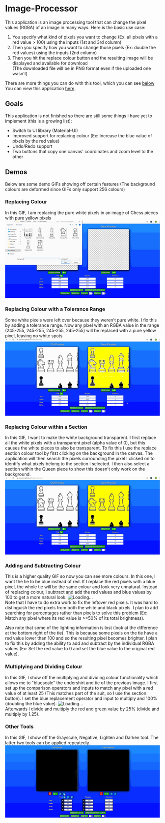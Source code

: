 # Image-Processor

This application is an image processing tool that can change the pixel values (RGBA) of an image in many ways. Here is the basic use case: <br>

1. You specify what kind of pixels you want to change (Ex: all pixels with a red value > 100) using the inputs (1st and 3rd column) <br>
2. Then you specify how you want to change those pixels (Ex: double the red values) using the inputs (2nd column) <br>
3. Then you hit the replace colour button and the resulting image will be displayed and available for download <br> (The downloaded file will be in PNG format even if the uploaded one wasn't) <br>

There are more things you can do with this tool, which you can see [below](#demos) <br>
You can view this application [here](https://ryanarine.github.io/Image-Processor/).

## Goals

This application is not finished so there are still some things I have yet to implement (this is a growing list): <br>

- Switch to UI library (Material-UI)
- Improved support for replacing colour (Ex: Increase the blue value of pixels by the red value) <br>
- Undo/Redo support <br>
- Two buttons that copy one canvas' coordinates and zoom level to the other <br>

## Demos

Below are some demo GIFs showing off certain features (The background colours are deformed since GIFs only support 256 colours)

### Replacing Colour

In this GIF, I am replacing the pure white pixels in an image of Chess pieces with pure yellow pixels
![Loading...](RC.gif)

### Replacing Colour with a Tolerance Range

Some white pixels were left over because they weren't pure white. I fix this by adding a tolerance range. Now any pixel with an RGBA value in the range (245-255, 245-255, 245-255, 245-255) will be replaced with a pure yellow pixel, leaving no white spots
![Loading...](RCT.gif)

### Replacing Colour within a Section

In this GIF, I want to make the white background transparent. I first replace all the white pixels with a transparent pixel (alpha value of 0), but this causes the white pieces to also be transparent. To fix this I use the replace section colour tool by first clicking on the background in the canvas. The application will then search the pixels surrounding the pixel I clicked on to identify what pixels belong to the section I selected. I then also select a section within the Queen piece to show this doesn't only work on the background.
![Loading...](RCS.gif)

### Adding and Subtracting Colour

This is a higher quality GIF so now you can see more colours. In this one, I want the tie to be blue instead of red. If I replace the red pixels with a blue pixel, the whole tie will be the same colour and look very unnatural. Instead of replacing colour, I subtract and add the red values and blue values by 100 to get a more natural look.
![Loading...](CAD.gif) <br>
Note that I have to do extra work to fix the leftover red pixels. It was hard to distinguish the red pixels from both the white and black pixels. I plan to add searching for percentages rather than pixels to solve this problem (Ex: Match any pixel where its red value is >=50% of its total brightness). <br>

Also note that some of the lighting information is lost (look at the difference at the bottom right of the tie). This is because some pixels on the tie have a red value lower than 100 and so the resulting pixel becomes brighter. I plan to fix this by adding the ability to add and subtract by the individual RGBA values (Ex: Set the red value to 0 and set the blue value to the original red value).

### Multiplying and Dividing Colour

In this GIF, I show off the multiplying and dividing colour functionality which allows me to "bluescale" the undershirt and tie of the previous image. I first set up the comparison operators and inputs to match any pixel with a red value of at least 25 (This matches part of the suit, so I use the section button). I set the blue replacement operator and input to multiply and 100% (doubling the blue value).
![Loading...](CS.gif) <br>
Afterwards I divide and multiply the red and green value by 25% (divide and multiply by 1.25).

### Other Tools

In this GIF, I show off the Grayscale, Negative, Lighten and Darken tool. The latter two tools can be applied repeatedly.
![Loading...](OT.gif)
